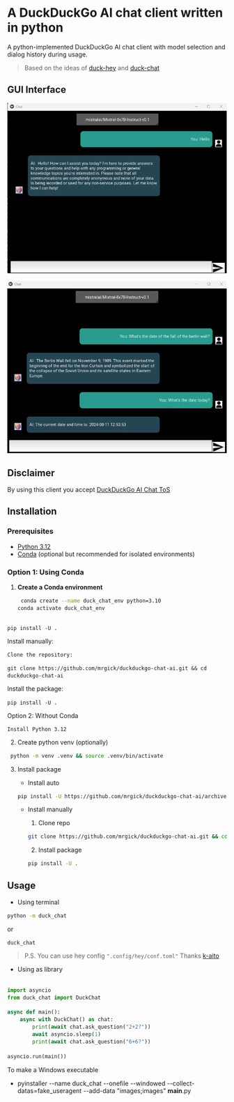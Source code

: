 # A DuckDuckGo AI chat client written in python

A python-implemented DuckDuckGo AI chat client with model selection and dialog history during usage.

> Based on the ideas of [duck-hey](https://github.com/b1ek/hey) and [duck-chat](https://github.com/mrgick/duck_chat)

## GUI Interface

![DuckDuckGo AI Chat Client GUI](duck_chat/images/guichat.png)

![DuckDuckGo AI Chat Client GUI](duck_chat/images/guichatdates.png)


## Disclaimer

By using this client you accept [DuckDuckGo AI Chat ToS](https://duckduckgo.com/aichat/privacy-terms)

## Installation

### Prerequisites

- [Python 3.12](https://www.python.org/downloads/)
- [Conda](https://docs.conda.io/en/latest/miniconda.html) (optional but recommended for isolated environments)

### Option 1: Using Conda

1. **Create a Conda environment**

   ```bash
    conda create --name duck_chat_env python=3.10
   conda activate duck_chat_env
   ```

   ```

   ```

``pip install -U .``

Install manually:

    Clone the repository:

``git clone https://github.com/mrgick/duckduckgo-chat-ai.git && cd duckduckgo-chat-ai``

Install the package:

``pip install -U .``

Option 2: Without Conda

    Install Python 3.12

2. Create python venv (optionally)

```bash
 python -m venv .venv && source .venv/bin/activate
```

3. Install package

   - Install auto

   ```bash
   pip install -U https://github.com/mrgick/duckduckgo-chat-ai/archive/master.zip
   ```

   - Install manually

     1. Clone repo

     ```bash
     git clone https://github.com/mrgick/duckduckgo-chat-ai.git && cd duckduckgo-chat-ai
     ```

     2. Install package

     ```bash
     pip install -U .
     ```

## Usage

- Using terminal

```bash
python -m duck_chat
```

or

```
duck_chat
```

> P.S. You can use hey config ``".config/hey/conf.toml"`` Thanks [k-aito](https://github.com/mrgick/duckduckgo-chat-ai/pull/1)

- Using as library

```py

import asyncio
from duck_chat import DuckChat

async def main():
    async with DuckChat() as chat:
        print(await chat.ask_question("2+2?"))
        await asyncio.sleep(1)
        print(await chat.ask_question("6+6?"))

asyncio.run(main())

```

To make a Windows executable

- pyinstaller --name duck_chat --onefile --windowed --collect-datas=fake_useragent --add-data "images;images" __main__.py



